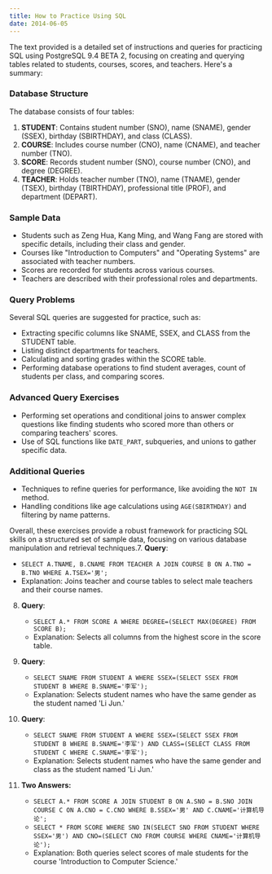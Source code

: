 ```yaml
---
title: How to Practice Using SQL
date: 2014-06-05
---
```


The text provided is a detailed set of instructions and queries for practicing SQL using PostgreSQL 9.4 BETA 2, focusing on creating and querying tables related to students, courses, scores, and teachers. Here's a summary:

### Database Structure
The database consists of four tables:
1. **STUDENT**: Contains student number (SNO), name (SNAME), gender (SSEX), birthday (SBIRTHDAY), and class (CLASS).
2. **COURSE**: Includes course number (CNO), name (CNAME), and teacher number (TNO).
3. **SCORE**: Records student number (SNO), course number (CNO), and degree (DEGREE).
4. **TEACHER**: Holds teacher number (TNO), name (TNAME), gender (TSEX), birthday (TBIRTHDAY), professional title (PROF), and department (DEPART).

### Sample Data
- Students such as Zeng Hua, Kang Ming, and Wang Fang are stored with specific details, including their class and gender.
- Courses like "Introduction to Computers" and "Operating Systems" are associated with teacher numbers.
- Scores are recorded for students across various courses.
- Teachers are described with their professional roles and departments.

### Query Problems
Several SQL queries are suggested for practice, such as:
- Extracting specific columns like SNAME, SSEX, and CLASS from the STUDENT table.
- Listing distinct departments for teachers.
- Calculating and sorting grades within the SCORE table.
- Performing database operations to find student averages, count of students per class, and comparing scores.

### Advanced Query Exercises
- Performing set operations and conditional joins to answer complex questions like finding students who scored more than others or comparing teachers' scores.
- Use of SQL functions like `DATE_PART`, subqueries, and unions to gather specific data.

### Additional Queries
- Techniques to refine queries for performance, like avoiding the `NOT IN` method.
- Handling conditions like age calculations using `AGE(SBIRTHDAY)` and filtering by name patterns.

Overall, these exercises provide a robust framework for practicing SQL skills on a structured set of sample data, focusing on various database manipulation and retrieval techniques.7. **Query**: 
   - `SELECT A.TNAME, B.CNAME FROM TEACHER A JOIN COURSE B ON A.TNO = B.TNO WHERE A.TSEX='男';`
   - Explanation: Joins teacher and course tables to select male teachers and their course names.

8. **Query**: 
   - `SELECT A.* FROM SCORE A WHERE DEGREE=(SELECT MAX(DEGREE) FROM SCORE B);`
   - Explanation: Selects all columns from the highest score in the score table.

9. **Query**: 
   - `SELECT SNAME FROM STUDENT A WHERE SSEX=(SELECT SSEX FROM STUDENT B WHERE B.SNAME='李军');`
   - Explanation: Selects student names who have the same gender as the student named 'Li Jun.'

10. **Query**: 
    - `SELECT SNAME FROM STUDENT A WHERE SSEX=(SELECT SSEX FROM STUDENT B WHERE B.SNAME='李军') AND CLASS=(SELECT CLASS FROM STUDENT C WHERE C.SNAME='李军');`
    - Explanation: Selects student names who have the same gender and class as the student named 'Li Jun.'

11. **Two Answers:**
    - `SELECT A.* FROM SCORE A JOIN STUDENT B ON A.SNO = B.SNO JOIN COURSE C ON A.CNO = C.CNO WHERE B.SSEX='男' AND C.CNAME='计算机导论';`
    - `SELECT * FROM SCORE WHERE SNO IN(SELECT SNO FROM STUDENT WHERE SSEX='男') AND CNO=(SELECT CNO FROM COURSE WHERE CNAME='计算机导论');`
    - Explanation: Both queries select scores of male students for the course 'Introduction to Computer Science.'